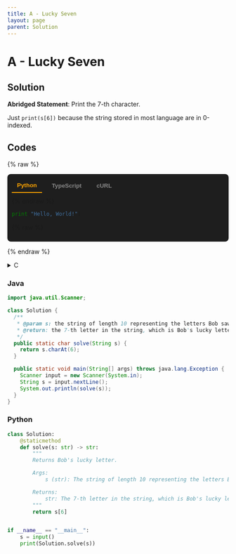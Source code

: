 ```yaml
---
title: A - Lucky Seven
layout: page
parent: Solution
---
```


# A - Lucky Seven

## Solution

**Abridged Statement**: Print the 7-th character.

Just `print(s[6])` because the string stored in most language are in 0-indexed.

## Codes

{% raw %}
<div class="code-tabs">
  <div class="tab-buttons">
    <button class="tab-button active" data-tab="python">Python</button>
    <button class="tab-button" data-tab="typescript">TypeScript</button>
    <button class="tab-button" data-tab="curl">cURL</button>
  </div>
  
  <div id="tab-python" class="tab-content active">
{% endraw %}

```python
print("Hello, World!")
```

{% raw %}
  </div>
  <div id="tab-typescript" class="tab-content">
{% endraw %}

```typescript
console.log("Hello, World!");
```

{% raw %}
  </div>
  <div id="tab-curl" class="tab-content">
{% endraw %}

```sh
curl https://example.com
```

{% raw %}
  </div>
</div>

<style>
  .code-tabs {
    background: #1e1e1e;
    padding: 10px;
    border-radius: 8px;
    margin-bottom: 1em;
  }
  .tab-buttons {
    display: flex;
    gap: 10px;
    margin-bottom: 10px;
  }
  .tab-button {
    background: none;
    border: none;
    padding: 8px 12px;
    cursor: pointer;
    font-weight: bold;
    color: #888;
  }
  .tab-button.active {
    color: orange;
    border-bottom: 2px solid orange;
  }
  .tab-content {
    display: none;
  }
  .tab-content.active {
    display: block;
  }
</style>

<script>
  document.addEventListener('DOMContentLoaded', function() {
    const tabButtons = document.querySelectorAll('.tab-button');
    
    tabButtons.forEach(button => {
      button.addEventListener('click', function() {
        // Remove active class from all buttons and content
        document.querySelectorAll('.tab-button').forEach(btn => {
          btn.classList.remove('active');
        });
        document.querySelectorAll('.tab-content').forEach(content => {
          content.classList.remove('active');
        });
        
        // Add active class to clicked button and corresponding content
        this.classList.add('active');
        const tabId = 'tab-' + this.getAttribute('data-tab');
        document.getElementById(tabId).classList.add('active');
      });
    });
  });
</script>
{% endraw %}

<details markdown="block">
<summary>C</summary>
```c
#include <stdio.h>

/**
 * This function returns Bob's lucky letter.
 *
 * @param s A character array of length 10 representing the letters Bob saw.
 * @return The 7-th letter in the string, which is Bob's lucky letter.
 */
char solve(char *s) { return s[6]; }

int main() {
  char s[10];
  scanf("%s", s);
  printf("%c\n", solve(s));
  return 0;
}
```

### C++

```cpp
#include <stdio.h>

/**
 * This function returns Bob's lucky letter.
 *
 * @param s A character array of length 10 representing the letters Bob saw.
 * @return The 7-th letter in the string, which is Bob's lucky letter.
 */
char solve(char *s) { return s[6]; }

int main() {
  char s[10];
  scanf("%s", s);
  printf("%c\n", solve(s));
  return 0;
}
```
</details>

### Java

```java
import java.util.Scanner;

class Solution {
  /**
   * @param s: the string of length 10 representing the letters Bob saw
   * @return: the 7-th letter in the string, which is Bob's lucky letter
   */
  public static char solve(String s) {
    return s.charAt(6);
  }

  public static void main(String[] args) throws java.lang.Exception {
    Scanner input = new Scanner(System.in);
    String s = input.nextLine();
    System.out.println(solve(s));
  }
}
```

### Python

```python
class Solution:
    @staticmethod
    def solve(s: str) -> str:
        """
        Returns Bob's lucky letter.

        Args:
            s (str): The string of length 10 representing the letters Bob saw.

        Returns:
            str: The 7-th letter in the string, which is Bob's lucky letter.
        """
        return s[6]


if __name__ == "__main__":
    s = input()
    print(Solution.solve(s))
```
